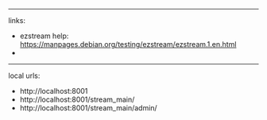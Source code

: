 ----
links:
 - ezstream help: https://manpages.debian.org/testing/ezstream/ezstream.1.en.html
 - 

---

local urls:
 - http://localhost:8001
 - http://localhost:8001/stream_main/
 - http://localhost:8001/stream_main/admin/
